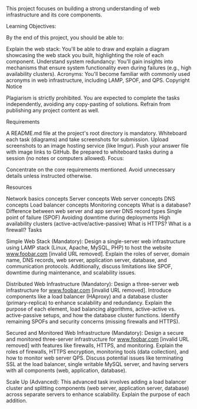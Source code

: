 This project focuses on building a strong understanding of web infrastructure and its core components.

Learning Objectives:

By the end of this project, you should be able to:

Explain the web stack: You'll be able to draw and explain a diagram showcasing the web stack you built, highlighting the role of each component.
Understand system redundancy: You'll gain insights into mechanisms that ensure system functionality even during failures (e.g., high availability clusters).
Acronyms: You'll become familiar with commonly used acronyms in web infrastructure, including LAMP, SPOF, and QPS.
Copyright Notice

Plagiarism is strictly prohibited. You are expected to complete the tasks independently,  avoiding any copy-pasting of solutions. Refrain from publishing any project content as well.

Requirements

A README.md file at the project's root directory is mandatory.
Whiteboard each task (diagrams) and take screenshots for submission.
Upload screenshots to an image hosting service (like Imgur).
Push your answer file with image links to GitHub.
Be prepared to whiteboard tasks during a session (no notes or computers allowed).
Focus:

Concentrate on the core requirements mentioned. Avoid unnecessary details unless instructed otherwise.

Resources

Network basics concepts
Server concepts
Web server concepts
DNS concepts
Load balancer concepts
Monitoring concepts
What is a database?
Difference between web server and app server
DNS record types
Single point of failure (SPOF)
Avoiding downtime during deployments
High availability clusters (active-active/active-passive)
What is HTTPS?
What is a firewall?
Tasks

Simple Web Stack (Mandatory): Design a single-server web infrastructure using LAMP stack (Linux, Apache, MySQL, PHP) to  host the website www.foobar.com [invalid URL removed]. Explain the roles of server, domain name, DNS records, web server, application server, database, and communication protocols. Additionally,  discuss limitations like SPOF, downtime during maintenance, and scalability issues.

Distributed Web Infrastructure (Mandatory):  Design a three-server web infrastructure for www.foobar.com [invalid URL removed]. Introduce components like a load balancer (HAproxy) and a database cluster (primary-replica) to enhance scalability and redundancy. Explain the purpose of each element, load balancing algorithms, active-active vs. active-passive setups, and how the database cluster functions. Identify remaining SPOFs and security concerns (missing firewalls and HTTPS).

Secured and Monitored Web Infrastructure (Mandatory): Design a secure and monitored three-server infrastructure for www.foobar.com [invalid URL removed] with features like firewalls, HTTPS, and monitoring. Explain the roles of firewalls, HTTPS encryption, monitoring tools (data collection), and how to monitor web server QPS.  Discuss potential issues like terminating SSL at the load balancer, single writable MySQL server, and having servers with all components (web, application, database).

Scale Up (Advanced):  This advanced task involves adding a load balancer cluster and splitting components (web server, application server, database)  across separate servers to enhance scalability. Explain the purpose of each addition.
